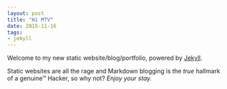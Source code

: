 ```yaml
---
layout: post
title: "Hi MTV"
date: 2015-11-16
tags: 
- jekyll
---
```

Welcome to my new static website/blog/portfolio, powered by [Jekyll](http://jekyllrb.com).  

Static websites are all the rage and Markdown blogging is the _true_ hallmark of a genuine™ Hacker, so why not? *Enjoy your stay.*
